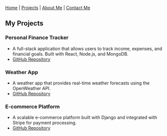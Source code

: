 [Home](./index.md) | [Projects](./projects.md) | [About Me](./about.md) | [Contact Me](mailto:solomonsmithdev@gmail.com)


## My Projects

### Personal Finance Tracker
- A full-stack application that allows users to track income, expenses, and financial goals. Built with React, Node.js, and MongoDB.
- [GitHub Repository](https://github.com/yourusername/finance-tracker)

### Weather App
- A weather app that provides real-time weather forecasts using the OpenWeather API.
- [GitHub Repository](https://github.com/yourusername/weather-app)

### E-commerce Platform
- A scalable e-commerce platform built with Django and integrated with Stripe for payment processing.
- [GitHub Repository](https://github.com/yourusername/ecommerce-platform)
